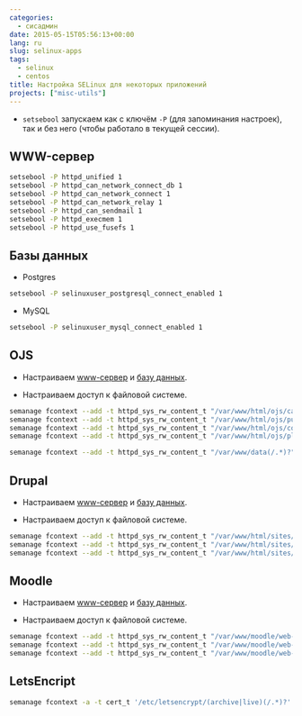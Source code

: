 ```yaml
---
categories:
  - сисадмин
date: 2015-05-15T05:56:13+00:00
lang: ru
slug: selinux-apps
tags:
  - selinux
  - centos
title: Настройка SELinux для некоторых приложений
projects: ["misc-utils"]
---
```



* `setsebool` запускаем как с ключём `-P` (для запоминания настроек), так и без него (чтобы работало в текущей сессии).

##  <a name='head_www-server'></a> WWW-сервер ##

```bash
setsebool -P httpd_unified 1
setsebool -P httpd_can_network_connect_db 1
setsebool -P httpd_can_network_connect 1
setsebool -P httpd_can_network_relay 1
setsebool -P httpd_can_sendmail 1
setsebool -P httpd_execmem 1
setsebool -P httpd_use_fusefs 1
```

## <a name='head_db'></a> Базы данных ##

<!--more-->

* Postgres

```bash
setsebool -P selinuxuser_postgresql_connect_enabled 1
```

* MySQL

```bash
setsebool -P selinuxuser_mysql_connect_enabled 1
```

## OJS ##

* Настраиваем [www-сервер](#head_www-server) и [базу данных](#head_db).

* Настраиваем доступ к файловой системе.

```bash
semanage fcontext --add -t httpd_sys_rw_content_t "/var/www/html/ojs/cache(/.*)?"
semanage fcontext --add -t httpd_sys_rw_content_t "/var/www/html/ojs/public(/.*)?"
semanage fcontext --add -t httpd_sys_rw_content_t "/var/www/html/ojs/config.inc.php"
semanage fcontext --add -t httpd_sys_rw_content_t "/var/www/html/ojs/plugins/generic(/.*)?"

semanage fcontext --add -t httpd_sys_rw_content_t "/var/www/data(/.*)?"
```

## Drupal ##

* Настраиваем [www-сервер](#head_www-server) и [базу данных](#head_db).

* Настраиваем доступ к файловой системе.

```bash
semanage fcontext --add -t httpd_sys_rw_content_t "/var/www/html/sites/drupal/(.*)/sites/(.*)/files(/.*)?"
semanage fcontext --add -t httpd_sys_rw_content_t "/var/www/html/sites/drupal/(.*)/cache(/.*)?"
semanage fcontext --add -t httpd_sys_rw_content_t "/var/www/html/sites/drupal/(.*)/sites/all(/.*)?"
```


## Moodle ##

* Настраиваем [www-сервер](#head_www-server) и [базу данных](#head_db).

* Настраиваем доступ к файловой системе.

```bash
semanage fcontext --add -t httpd_sys_rw_content_t "/var/www/moodle/web-git/mod(/.*)?"
semanage fcontext --add -t httpd_sys_rw_content_t "/var/www/moodle/web-git/local(/.*)?"
semanage fcontext --add -t httpd_sys_rw_content_t "/var/www/moodle/web-git/theme(/.*)?"
```

## LetsEncript ##

```bash
semanage fcontext -a -t cert_t '/etc/letsencrypt/(archive|live)(/.*)?'
```
